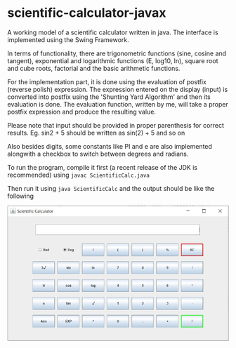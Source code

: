 # scientific-calculator-javax

A working model of a scientific calculator written in java.
The interface is implemented using the Swing Framework.

In terms of functionality, there are trigonometric functions (sine, cosine and tangent), exponential and logarithmic functions (E, log10, ln), square root and cube roots, factorial and the basic arithmetic functions.

For the implementation part, it is done using the evaluation of postfix (reverse polish) expression.
The expression entered on the display (input) is converted into postfix using the 'Shunting Yard Algorithm' and then its evaluation is done.
The evaluation function, written by me, will take a proper postfix expression and produce the resulting value.

Please note that input should be provided in proper parenthesis for correct results.
Eg. sin2 + 5 should be written as sin(2) + 5 and so on

Also besides digits, some constants like PI and e are also implemented alongwith a checkbox to switch between degrees and radians.

To run the program, compile it first (a recent release of the JDK is recommended) using
`javac ScientificCalc.java`

Then run it using `java ScientificCalc` and the output should be like the following

![plot](./plot.jpg)
